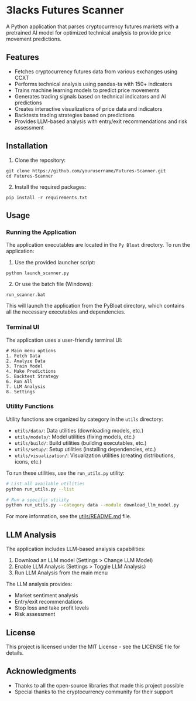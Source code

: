 # 3lacks Futures Scanner

A Python application that parses cryptocurrency futures markets with a pretrained AI model for optimized technical analysis to provide price movement predictions.

## Features

- Fetches cryptocurrency futures data from various exchanges using CCXT
- Performs technical analysis using pandas-ta with 150+ indicators
- Trains machine learning models to predict price movements
- Generates trading signals based on technical indicators and AI predictions
- Creates interactive visualizations of price data and indicators
- Backtests trading strategies based on predictions
- Provides LLM-based analysis with entry/exit recommendations and risk assessment

## Installation

1. Clone the repository:
```
git clone https://github.com/yourusername/Futures-Scanner.git
cd Futures-Scanner
```

2. Install the required packages:
```
pip install -r requirements.txt
```

## Usage

### Running the Application

The application executables are located in the `Py Bloat` directory. To run the application:

1. Use the provided launcher script:
```
python launch_scanner.py
```

2. Or use the batch file (Windows):
```
run_scanner.bat
```

This will launch the application from the PyBloat directory, which contains all the necessary executables and dependencies.

### Terminal UI

The application uses a user-friendly terminal UI:

```
# Main menu options
1. Fetch Data
2. Analyze Data
3. Train Model
4. Make Predictions
5. Backtest Strategy
6. Run All
7. LLM Analysis
8. Settings
```

### Utility Functions

Utility functions are organized by category in the `utils` directory:

- `utils/data/`: Data utilities (downloading models, etc.)
- `utils/models/`: Model utilities (fixing models, etc.)
- `utils/build/`: Build utilities (building executables, etc.)
- `utils/setup/`: Setup utilities (installing dependencies, etc.)
- `utils/visualization/`: Visualization utilities (creating distributions, icons, etc.)

To run these utilities, use the `run_utils.py` utility:

```bash
# List all available utilities
python run_utils.py --list

# Run a specific utility
python run_utils.py --category data --module download_llm_model.py
```

For more information, see the [utils/README.md](utils/README.md) file.

## LLM Analysis

The application includes LLM-based analysis capabilities:

1. Download an LLM model (Settings > Change LLM Model)
2. Enable LLM Analysis (Settings > Toggle LLM Analysis)
3. Run LLM Analysis from the main menu

The LLM analysis provides:
- Market sentiment analysis
- Entry/exit recommendations
- Stop loss and take profit levels
- Risk assessment

## License

This project is licensed under the MIT License - see the LICENSE file for details.

## Acknowledgments

- Thanks to all the open-source libraries that made this project possible
- Special thanks to the cryptocurrency community for their support
